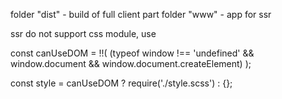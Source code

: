 folder "dist" - build of full client part
folder "www" - app for ssr

ssr do not support css module, use

const canUseDOM = !!(
    (typeof window !== 'undefined' &&
        window.document && window.document.createElement)
);

const style = canUseDOM ? require('./style.scss') : {};



